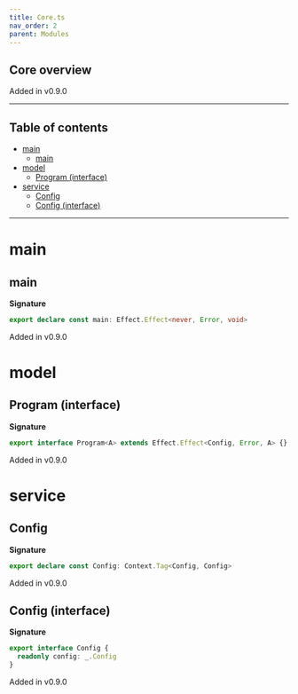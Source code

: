 ```yaml
---
title: Core.ts
nav_order: 2
parent: Modules
---
```


## Core overview

Added in v0.9.0

---

<h2 class="text-delta">Table of contents</h2>

- [main](#main)
  - [main](#main-1)
- [model](#model)
  - [Program (interface)](#program-interface)
- [service](#service)
  - [Config](#config)
  - [Config (interface)](#config-interface)

---

# main

## main

**Signature**

```ts
export declare const main: Effect.Effect<never, Error, void>
```

Added in v0.9.0

# model

## Program (interface)

**Signature**

```ts
export interface Program<A> extends Effect.Effect<Config, Error, A> {}
```

Added in v0.9.0

# service

## Config

**Signature**

```ts
export declare const Config: Context.Tag<Config, Config>
```

Added in v0.9.0

## Config (interface)

**Signature**

```ts
export interface Config {
  readonly config: _.Config
}
```

Added in v0.9.0
